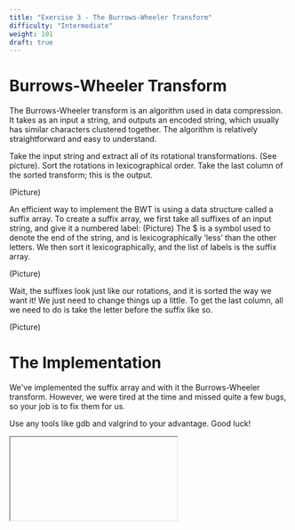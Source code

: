 ```yaml
---
title: "Exercise 3 - The Burrows-Wheeler Transform"
difficulty: "Intermediate"
weight: 101
draft: true
---
```

# Burrows-Wheeler Transform

The Burrows-Wheeler transform is an algorithm used in data compression. It takes as an input a string, and outputs an encoded string, which usually has similar characters clustered together. The algorithm is relatively straightforward and easy to understand.

Take the input string and extract all of its rotational transformations. (See picture).
Sort the rotations in lexicographical order.
Take the last column of the sorted transform; this is the output.

(Picture)

An efficient way to implement the BWT is using a data structure called a suffix array. To create a suffix array, we first take all suffixes of an input string, and give it a numbered label:
(Picture)
The $ is a symbol used to denote the end of the string, and is lexicographically ‘less’ than the other letters. We then sort it lexicographically, and the list of labels is the suffix array.

(Picture)

Wait, the suffixes look just like our rotations, and it is sorted the way we want it! We just need to change things up a little. To get the last column, all we need to do is take the letter before the suffix like so.

(Picture)

# The Implementation

We've implemented the suffix array and with it the Burrows-Wheeler transform. However, we were tired at the time and missed quite a few bugs, so your job is to fix them for us.


Use any tools like gdb and valgrind to your advantage. Good luck!

<iframe></iframe>